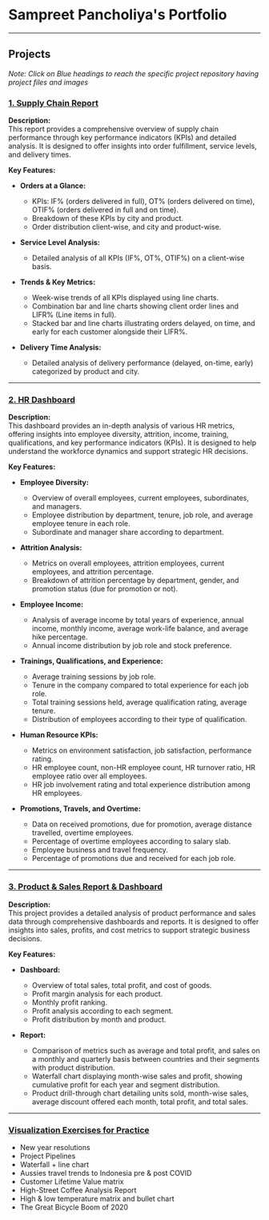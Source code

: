 # Sampreet Pancholiya's Portfolio

---

## Projects
*Note: Click on Blue headings to reach the specific project repository having project files and images*


### [1. Supply Chain Report](https://sampreett.github.io/Supply-Chain-Report/)

**Description:**  
This report provides a comprehensive overview of supply chain performance through key performance indicators (KPIs) and detailed analysis. It is designed to offer insights into order fulfillment, service levels, and delivery times.

**Key Features:**

- **Orders at a Glance:**
  - KPIs: IF% (orders delivered in full), OT% (orders delivered on time), OTIF% (orders delivered in full and on time).
  - Breakdown of these KPIs by city and product.
  - Order distribution client-wise, and city and product-wise.

- **Service Level Analysis:**
  - Detailed analysis of all KPIs (IF%, OT%, OTIF%) on a client-wise basis.

- **Trends & Key Metrics:**
  - Week-wise trends of all KPIs displayed using line charts.
  - Combination bar and line charts showing client order lines and LIFR% (Line items in full).
  - Stacked bar and line charts illustrating orders delayed, on time, and early for each customer alongside their LIFR%.

- **Delivery Time Analysis:**
  - Detailed analysis of delivery performance (delayed, on-time, early) categorized by product and city.

---

### [2. HR Dashboard](https://sampreett.github.io/HR-Dashboard/)

**Description:**  
This dashboard provides an in-depth analysis of various HR metrics, offering insights into employee diversity, attrition, income, training, qualifications, and key performance indicators (KPIs). It is designed to help understand the workforce dynamics and support strategic HR decisions.

**Key Features:**

- **Employee Diversity:**
  - Overview of overall employees, current employees, subordinates, and managers.
  - Employee distribution by department, tenure, job role, and average employee tenure in each role.
  - Subordinate and manager share according to department.

- **Attrition Analysis:**
  - Metrics on overall employees, attrition employees, current employees, and attrition percentage.
  - Breakdown of attrition percentage by department, gender, and promotion status (due for promotion or not).

- **Employee Income:**
  - Analysis of average income by total years of experience, annual income, monthly income, average work-life balance, and average hike percentage.
  - Annual income distribution by job role and stock preference.

- **Trainings, Qualifications, and Experience:**
  - Average training sessions by job role.
  - Tenure in the company compared to total experience for each job role.
  - Total training sessions held, average qualification rating, average tenure.
  - Distribution of employees according to their type of qualification.

- **Human Resource KPIs:**
  - Metrics on environment satisfaction, job satisfaction, performance rating.
  - HR employee count, non-HR employee count, HR turnover ratio, HR employee ratio over all employees.
  - HR job involvement rating and total experience distribution among HR employees.

- **Promotions, Travels, and Overtime:**
  - Data on received promotions, due for promotion, average distance travelled, overtime employees.
  - Percentage of overtime employees according to salary slab.
  - Employee business and travel frequency.
  - Percentage of promotions due and received for each job role.

---

### [3. Product & Sales Report & Dashboard](https://sampreett.github.io/Product-Sales-Report-Dashboard/)

**Description:**  
This project provides a detailed analysis of product performance and sales data through comprehensive dashboards and reports. It is designed to offer insights into sales, profits, and cost metrics to support strategic business decisions.

**Key Features:**

- **Dashboard:**
  - Overview of total sales, total profit, and cost of goods.
  - Profit margin analysis for each product.
  - Monthly profit ranking.
  - Profit analysis according to each segment.
  - Profit distribution by month and product.

- **Report:**
  - Comparison of metrics such as average and total profit, and sales on a monthly and quarterly basis between countries and their segments with product distribution.
  - Waterfall chart displaying month-wise sales and profit, showing cumulative profit for each year and segment distribution.
  - Product drill-through chart detailing units sold, month-wise sales, average discount offered each month, total profit, and total sales.

---

### [Visualization Exercises for Practice](https://sampreett.github.io/Visualization-Exercises-for-practice-/)

- New year resolutions
- Project Pipelines
- Waterfall + line chart
- Aussies travel trends to Indonesia pre & post COVID
- Customer Lifetime Value matrix
- High-Street Coffee Analysis Report
- High & low temperature matrix and bullet chart
- The Great Bicycle Boom of 2020
